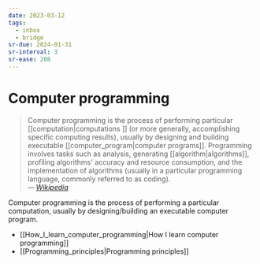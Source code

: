 ```yaml
---
date: 2023-03-12
tags:
  - inbox
  - bridge
sr-due: 2024-01-31
sr-interval: 3
sr-ease: 208
---
```


# Computer programming

> Computer programming is the process of performing particular
> [[computation|computations ]] (or more generally, accomplishing specific
> computing results), usually by designing and building executable
> [[computer_program|computer programs]]. Programming involves tasks such as
> analysis, generating [[algorithm|algorithms]], profiling algorithms' accuracy
> and resource consumption, and the implementation of algorithms (usually in a
> particular programming language, commonly referred to as coding).\
> — <cite>[Wikipedia](https://en.wikipedia.org/wiki/Computer_programming)</cite>

Computer programming is the process of performing a particular computation,
usually by designing/building an executable computer program.

- [[How_I_learn_computer_programming|How I learn computer programming]]
- [[Programming_principles|Programming principles]]

